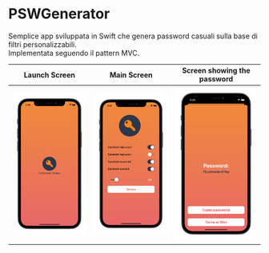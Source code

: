 # PSWGenerator
Semplice app sviluppata in Swift che genera password casuali sulla base di filtri personalizzabili. <br>
Implementata seguendo il pattern MVC.

Launch Screen             |  Main Screen                          |  Screen showing the password
:-------------------------:|:-------------------------:|:-------------------------:
![](screenshot/LaunchScreen.png)  |  ![](screenshot/screen1.png)|  ![](screenshot/screen2.png)
